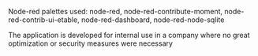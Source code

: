 Node-red palettes used:
node-red,
node-red-contribute-moment,
node-red-contrib-ui-etable,
node-red-dashboard,
node-red-node-sqlite


The application is developed for internal use in a company where no great optimization or security measures were necessary
